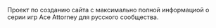 Проект по созданию сайта с максимально полной информациой о серии игр Ace Attorney для русского сообщества.